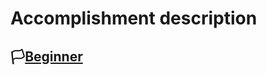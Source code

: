 <h1> Accomplishment description</h1>
<h2>🏳️<a href="https://github.com/LearnerAnuja/100-days-of-python/log file.md">Beginner<a></h2>
  
